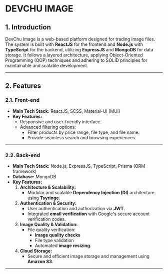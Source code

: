 # DEVCHU IMAGE

## 1. Introduction

DevChu Image is a web-based platform designed for trading image files. The system is built with **ReactJS** for the frontend and **Node.js** with **TypeScript** for the backend, utilizing **ExpressJS** and **MongoDB** for data storage. It follows a layered architecture, applying Object-Oriented Programming (OOP) techniques and adhering to SOLID principles for maintainable and scalable development.

---

## 2. Features

### 2.1. Front-end

- **Main Tech Stack:** ReactJS, SCSS, Material-UI (MUI)
- **Key Features:**
  - Responsive and user-friendly interface.
  - Advanced filtering options:
    - Filter products by price range, file type, and file name.
    - Provide seamless search and browsing experiences.

---

### 2.2. Back-end

- **Main Tech Stack:** Node.js, ExpressJS, TypeScript, Prisma (ORM framework)
- **Database:** MongoDB
- **Key Features:**
  1. **Architecture & Scalability:**
     - Modular and scalable **Dependency Injection (DI)** architecture using **Tsyringe**.
  2. **Authentication & Security:**
     - User authentication and authorization via **JWT**.
     - Integrated **email verification** with Google's secure account verification codes.
  3. **Image Quality & Validation:**
     - File quality verification:
       - **Image quality checks**
       - File type validation
       - Automated **image resizing**.
  4. **Cloud Storage:**
     - Secure and efficient image storage and management using **Amazon S3**.
---

